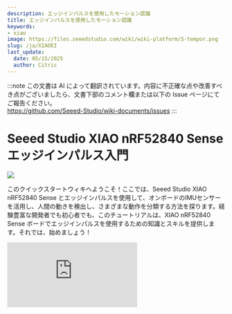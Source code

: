```yaml
---
description: エッジインパルスを使用したモーション認識
title: エッジインパルスを使用したモーション認識
keywords:
- xiao
image: https://files.seeedstudio.com/wiki/wiki-platform/S-tempor.png
slug: /ja/XIAOEI
last_update:
  date: 05/15/2025
  author: Citric
---
```

:::note
この文書は AI によって翻訳されています。内容に不正確な点や改善すべき点がございましたら、文書下部のコメント欄または以下の Issue ページにてご報告ください。  
https://github.com/Seeed-Studio/wiki-documents/issues
:::

# Seeed Studio XIAO nRF52840 Sense エッジインパルス入門

<div style={{textAlign:'center'}}><img src="https://files.seeedstudio.com/wiki/XIAO-BLE-Motion-Recognition/50.jpg" style={{width:1000, height:'auto'}}/></div>

このクイックスタートウィキへようこそ！ここでは、Seeed Studio XIAO nRF52840 Sense とエッジインパルスを使用して、オンボードのIMUセンサーを活用し、人間の動きを検出し、さまざまな動作を分類する方法を探ります。経験豊富な開発者でも初心者でも、このチュートリアルは、XIAO nRF52840 Sense ボードでエッジインパルスを使用するための知識とスキルを提供します。それでは、始めましょう！

<iframe width={560} height={315} src="https://www.youtube.com/embed/hLKKorpDlYw" title="YouTube video player" frameBorder={0} allow="accelerometer; autoplay; clipboard-write; encrypted-media; gyroscope; picture-in-picture" allowFullScreen />

## はじめに

このウィキでは、Seeed Studio XIAO nRF52840 Sense の加速度センサーをエッジインパルスと組み合わせて使用し、モーション認識を実現する方法を紹介します。ここで紹介するコードは、最新バージョンの Seeed nRF52 Boards に対応しています。

> 組み込みAIアプリケーションに関しては、「Seeed nrf52 mbed-enabled Boards Library」の使用を強くお勧めします。

### ハードウェア

このウィキでは、以下の材料を準備する必要があります：

- [Seeed Studio XIAO nRF52840 Sense](https://www.seeedstudio.com/Seeed-XIAO-BLE-Sense-nRF52840-p-5253.html)
- Li-poバッテリー (702025)
- [Grove - OLED Display 0.66"](https://www.seeedstudio.com/Grove-OLED-Display-0-66-SSD1306-v1-0-p-5096.html)
- デュポンケーブルまたはGroveケーブル
- 3Dプリントされたシェル
- ライトガイドプラスチックファイバー

<p style={{textAlign: 'center'}}><img src="https://files.seeedstudio.com/wiki/XIAO-BLE-Motion-Recognition/BLEmotion.png" alt="pir" width={600} height="auto" /></p>

**ハードウェアのセットアップ**

- **ステップ 1**. Grove - OLED Display 0.66" のGroveベースをハンダゴテで取り外します。
- **ステップ 2**. デュポンケーブルを約3cmの長さに切り、両端の内側のケーブルを約2mm露出させます。
- **ステップ 3**. ファイバーを前面の小さな穴に通し、端をLEDに配置します。

- **ステップ 4**. 以下の図に従って、Seeed Studio XIAO nRF52840 Sense を他の要素とハンダ付けします：

<p style={{textAlign: 'center'}}><img src="https://files.seeedstudio.com/wiki/XIAO-BLE-Motion-Recognition/Motion-Recognition2.png" alt="pir" width={500} height="auto" /></p>

<p style={{textAlign: 'center'}}><img src="https://files.seeedstudio.com/wiki/XIAO-BLE-Motion-Recognition/Motion-Recognition3.png" alt="pir" width={500} height="auto" /></p>

:::note
    ハンダ付け部分を強化するためにホットメルト接着剤を使用すると良いでしょう。
:::

- **ステップ 5**. すべてのコンポーネントを組み立てます：

  1. ファイバーをシェル前面の小さな穴に通します。
  2. 画面を固定位置に取り付けます。
  3. バッテリーを Seeed Studio XIAO nRF52840 と画面の間に挟みます。
  4. ワイヤーを慎重に処理します。
  5. ライトガイドプラスチックファイバーの端を Seeed Studio XIAO nRF52840 のRGBライトに配置し、余分を切り取ります。
  6. ケースを組み立てます。

<p style={{textAlign: 'center'}}><img src="https://files.seeedstudio.com/wiki/XIAO-BLE-Motion-Recognition/Motion-Recognition4.png" alt="pir" width={400} height="auto" /></p>

組み立て後の状態：

<p style={{textAlign: 'center'}}><img src="https://files.seeedstudio.com/wiki/XIAO-BLE-Motion-Recognition/Motion-Recognition6.png" alt="pir" width={400} height="auto" /></p>

### ソフトウェア

必要なライブラリは以下の通りです。ここで提供されるコードを使用して、ハードウェアが正常に動作しているか確認することを強くお勧めします。ライブラリのインストールに関する問題がある場合は、[こちら](https://wiki.seeedstudio.com/How_to_install_Arduino_Library/)を参照してください。

- [Seeed_Arduino_LSM6DS3-master](https://files.seeedstudio.com/wiki/XIAO-BLE-Motion-Recognition/Seeed_Arduino_LSM6DS3-master.zip)
- [U8g2](https://files.seeedstudio.com/wiki/XIAO-BLE-Motion-Recognition/U8g2.zip)

Seeed Studio XIAO nRF52840 Sense をエッジインパルスでセットアップするには、以下のソフトウェアをインストールする必要があります：

1. [Node.js v12](https://nodejs.org/en/) 以上。
2. [Arduino CLI](https://arduino.github.io/arduino-cli/latest/)
3. Edge Impulse CLI とシリアルモニター。以下のコマンドをコマンドプロンプトまたはターミナルで実行してインストールします：

```sh
npm install -g edge-impulse-cli 
```

:::note
CLI のインストールに問題がありますか？詳細については、[インストールとトラブルシューティング](https://docs.edgeimpulse.com/docs/cli-installation)を参照してください。
:::

## Edge Impulseへの接続

すべてのソフトウェアが準備できたら、開発ボードをEdge Impulseに接続します。

- **ステップ 1.** USB Type-Cケーブルを使用して、Seeed Studio XIAO nRF52840 Senseをコンピュータに接続します。

<p style={{textAlign: 'center'}}><img src="https://files.seeedstudio.com/wiki/XIAO-BLE/bletpyecconnect.png" alt="pir" width={600} height="auto" /></p>

- **ステップ 2.** [Edge Impulse](https://studio.edgeimpulse.com/)で新しいプロジェクトを作成します。

<p style={{textAlign: 'center'}}><img src="https://files.seeedstudio.com/wiki/XIAO-BLE-Motion-Recognition/Motion-Recognition9.png" alt="pir" width={800} height="auto" /></p>

- **ステップ 3.** 「Accelerometer data」を選択し、「Let’s get started!」をクリックします。

<p style={{textAlign: 'center'}}><img src="https://files.seeedstudio.com/wiki/XIAO-BLE-Motion-Recognition/Motion-Recognition10.png" alt="pir" width={1000} height="auto" /></p>


## データ収集とトレーニング

:::note
このステップでは、Seeed Studio XIAO nRF52840 SenseのオンボードIMUから「加速度計データ」を収集し、データセットを構築してから、Edge Impulseプラットフォームでモデルをトレーニングします。
:::

- **ステップ 4.** 「Accelerometer Raw Data」スケッチをSeeed Studio XIAO nRF52840 Senseにアップロードします。

[Seeed_Arduino_LSM6DS3ライブラリをダウンロード](https://github.com/Seeed-Studio/Seeed_Arduino_LSM6DS3)し、ZIPファイルとして保存します。

<p style={{textAlign: 'center'}}><img src="https://files.seeedstudio.com/wiki/XIAO-BLE/LSM6DS3-github-zip.png" alt="pir" width={1000} height="auto" /></p>

Arduino IDEを開き、`スケッチ > ライブラリをインクルード > .ZIP形式のライブラリを追加...`を選択し、ダウンロードしたZIPファイルを開きます。

<p style={{textAlign: 'center'}}><img src="https://files.seeedstudio.com/wiki/XIAO-BLE/add-zip.png" alt="pir" width={600} height="auto" /></p>

以下のコードをアップロードし、**シリアルモニタ**を開きます。

```cpp
// XIAO BLE Sense LSM6DS3 Accelerometer Raw Data 

#include "LSM6DS3.h"
#include "Wire.h"

// LSM6DS3クラスのインスタンスを作成
LSM6DS3 myIMU(I2C_MODE, 0x6A);  // I2Cデバイスアドレス 0x6A

#define CONVERT_G_TO_MS2 9.80665f
#define FREQUENCY_HZ 50
#define INTERVAL_MS (1000 / (FREQUENCY_HZ + 1))

static unsigned long last_interval_ms = 0;

void setup() {
  Serial.begin(115200);
  while (!Serial)
    ;

  if (myIMU.begin() != 0) {
    Serial.println("デバイスエラー");
  } else {
    Serial.println("デバイスOK!");
  }
}

void loop() {
  if (millis() > last_interval_ms + INTERVAL_MS) {
    last_interval_ms = millis();
    Serial.print(myIMU.readFloatAccelX() * CONVERT_G_TO_MS2, 4);
    Serial.print('\t');
    Serial.print(myIMU.readFloatAccelY() * CONVERT_G_TO_MS2, 4);
    Serial.print('\t');
    Serial.println(myIMU.readFloatAccelZ() * CONVERT_G_TO_MS2, 4);
  }
}
```

シリアルモニタに、以下のように加速度計とジャイロスコープのデータが順番に表示されます。

<p style={{textAlign: 'center'}}><img src="https://workshop.makergram.com/assets/images/raawIMUSerial-095365f65dd0cde808620906ab5a7ab8.png" alt="IMU Raw" width={800} height="auto" /></p>

- **ステップ 5.** `terminal`、`cmd`、または`powershell`で以下のコマンドを実行して開始します。

```
edge-impulse-data-forwarder
```

- **ステップ 6.** CLIを使用してSeeed Studio XIAO nRF52840 SenseをEdge Impulseに接続します。まずアカウントにログインし、プロジェクトを選択します。

<p style={{textAlign: 'center'}}><img src="https://files.seeedstudio.com/wiki/XIAO-BLE-Motion-Recognition/Motion-Recognition11.png" alt="pir" width={800} height="auto" /></p>

加速度計とデバイスの名前を設定します。

<p style={{textAlign: 'center'}}><img src="https://files.seeedstudio.com/wiki/XIAO-BLE-Motion-Recognition/Motion-Recognition12.png" alt="pir" width={800} height="auto" /></p>

- **ステップ 7.** XIAO nRF52840 SenseをEdge Impulseに接続します。

Edge Impulseの「Data acquisition」ページに移動し、接続が成功すると以下のような結果が表示されます。ページの右側に"Seeed Studio XIAO nRF52840 Sense"デバイスが表示されます。

- **ステップ 8.** センサーを「3 axes」に設定します。ラベルを`up`と`down`に設定し、サンプル長（ms）を20000に変更して「Start sampling」をクリックします。

<p style={{textAlign: 'center'}}><img src="https://files.seeedstudio.com/wiki/XIAO-BLE-Motion-Recognition/Motion-Recognition13.png" alt="pir" width={1000} height="auto" /></p>

- **ステップ 9.** Seeed Studio XIAO nRF52840 Senseを上下に振り、20秒間その動きを続けます。収集結果は以下のように表示されます。

<p style={{textAlign: 'center'}}><img src="https://files.seeedstudio.com/wiki/XIAO-BLE-Motion-Recognition/Motion-Recognition14.png" alt="pir" width={1000} height="auto" /></p>

- **ステップ 10.** 生データの右上をクリックして「Split Sample」を選択し、データを分割します。「+Add Segment」をクリックしてグラフを選択します。これを20回以上繰り返してセグメントを追加します。「Split」をクリックすると、1秒ごとのサンプルデータが表示されます。

<p style={{textAlign: 'center'}}><img src="https://files.seeedstudio.com/wiki/XIAO-BLE-Motion-Recognition/Motion-Recognition30.png" alt="pir" width={600} height="auto" /></p>

- **ステップ 11.** **ステップ 8**と**ステップ 9**を繰り返し、異なる名前でデータにラベルを付けて、異なる動作データを収集します（例：`left`と`right`、`clockwise`、`anticlockwise`など）。例として、上下、左右、円運動を分類していますが、必要に応じて変更可能です。

<p style={{textAlign: 'center'}}><img src="https://files.seeedstudio.com/wiki/XIAO-BLE-Motion-Recognition/Motion-Recognition16.png" alt="pir" width={1000} height="auto" /></p>

:::note
ステップ9では、分割時間が1秒であるため、ステップ8で1秒間に少なくとも1回上下運動を行う必要があります。そうしないと、結果が正確になりません。また、動作速度に応じて分割時間を調整することができます。
:::

## 機械学習モデルの構築

- **ステップ 12.** データセットをリバランスするには、**Dashboard** をクリックし、ドロップダウンページから **Perform train** / **test split** を見つけます。

**Perform train / test split** をクリックし、「Yes」を選択して確認します。

<p style={{textAlign: 'center'}}><img src="https://files.seeedstudio.com/wiki/XIAO-BLE-Motion-Recognition/Motion-Recognition17.png" alt="pir" width={800} height="auto" /></p>

- **ステップ 13.** インパルスを作成する

**Create impulse** をクリック -> 処理ブロックを追加 -> **Spectral Analysis** を選択 -> 学習ブロックを追加 -> **Classification (Keras)** を選択 -> インパルスを保存

<p style={{textAlign: 'center'}}><img src="https://files.seeedstudio.com/wiki/XIAO-BLE-Motion-Recognition/XIAOEInew1.png" alt="pir" width={800} height="auto" /></p>

- **ステップ 14.** スペクトル特徴

クリックして設定します。

<p style={{textAlign: 'center'}}><img src="https://files.seeedstudio.com/wiki/XIAO-BLE-Motion-Recognition/XIAOEInew2.png" alt="pir" width={800} height="auto" /></p>

**Spectral features** をクリック -> ドロップダウンページで **Save parameters** をクリック -> **Generate features** をクリック

<p style={{textAlign: 'center'}}><img src="https://files.seeedstudio.com/wiki/XIAO-BLE-Motion-Recognition/XIAOEInew3.png" alt="pir" width={800} height="auto" /></p>

出力ページは以下のようになります：

<p style={{textAlign: 'center'}}><img src="https://files.seeedstudio.com/wiki/XIAO-BLE-Motion-Recognition/XIAOEInew4.png" alt="pir" width={800} height="auto" /></p>

- **ステップ 15.** モデルをトレーニングする

**NN Classifier** をクリック -> **Start training** をクリック -> **Unoptimized (float32)** を選択

<p style={{textAlign: 'center'}}><img src="https://files.seeedstudio.com/wiki/XIAO-BLE-Motion-Recognition/XIAOEInew5.png" alt="pir" width={800} height="auto" /></p>

:::note
トレーニングモデルの精度は最終結果に非常に重要です。出力トレーニング結果が65%未満の場合は、再トレーニングを強くお勧めします。
:::

## Seeed Studio XIAO nRF52840 Sense へのデプロイ

- **ステップ 16.** モデルテスト

**Model testing** をクリック -> **Classify all** をクリック

<p style={{textAlign: 'center'}}><img src="https://files.seeedstudio.com/wiki/XIAO-BLE-Motion-Recognition/Motion-Recognition23.png" alt="pir" width={800} height="auto" /></p>

:::note
精度が低い場合は、トレーニングセットを増やし、サンプル時間を延長することでデータセットを確認できます。
:::

- **ステップ 17.** Arduino ライブラリをビルドする

**Deployment** をクリック -> **Arduino Library** をクリック -> **Build** をクリック -> .ZIP ファイルをダウンロード

<p style={{textAlign: 'center'}}><img src="https://files.seeedstudio.com/wiki/XIAO-BLE-Motion-Recognition/XIAOEInew7.png" alt="pir" width={400} height="auto" /></p>

- **ステップ 18.** .ZIP ファイルの名前は非常に重要です。デフォルトでは Edge Impulse プロジェクトの名前として設定されています。ここではプロジェクト名が "XIAO-BLE-gestures_inferencing" です。ファイルを選択して、Arduino ライブラリに「.ZIP ファイルを追加」します。

<p style={{textAlign: 'center'}}><img src="https://files.seeedstudio.com/wiki/XIAO-BLE-Motion-Recognition/Motion-Recognition35.png" alt="pir" width={300} height="auto" /></p>

<p style={{textAlign: 'center'}}><img src="https://files.seeedstudio.com/wiki/XIAO-BLE-Motion-Recognition/Motion-Recognition36.png" alt="pir" width={500} height="auto" /></p>

- **ステップ 19.** [ここ](https://files.seeedstudio.com/wiki/XIAO-BLE-Motion-Recognition/XIAOEI.ino) からコードをダウンロードします。ヘッダーファイルの名前を自分の名前に変更し、アップロードします。

<p style={{textAlign: 'center'}}><img src="https://files.seeedstudio.com/wiki/XIAO-BLE-Motion-Recognition/Motion-Recognition33.png" alt="pir" width={800} height="auto" /></p>

- **ステップ 20.** Seeed Studio XIAO nRF52840 Sense を動かしたり保持したりして、結果を確認します：

Arduino の右上隅にあるモニターをクリックします。

<p style={{textAlign: 'center'}}><img src="https://files.seeedstudio.com/wiki/XIAO-BLE-Motion-Recognition/XIAOEInew15a.png" alt="pir" width={800} height="auto" /></p>

Seeed Studio XIAO nRF52840 Sense を**左右方向**に動かすと：

モニターは以下のように出力します：

<p style={{textAlign: 'center'}}><img src="https://files.seeedstudio.com/wiki/XIAO-BLE-Motion-Recognition/XIAOEInew11a.png" alt="pir" width={500} height="auto" /></p>

出力表示は以下のようになります：

<p style={{textAlign: 'center'}}><img src="https://files.seeedstudio.com/wiki/XIAO-BLE-Motion-Recognition/XIAOEInew14a.png" alt="pir" width={300} height="auto" /></p>

Seeed Studio XIAO nRF52840 Sense を**上下方向**に動かすと：

モニターは以下のように出力します：

<p style={{textAlign: 'center'}}><img src="https://files.seeedstudio.com/wiki/XIAO-BLE-Motion-Recognition/XIAOEInew9a.png" alt="pir" width={500} height="auto" /></p>

出力表示は以下のようになります：

<p style={{textAlign: 'center'}}><img src="https://files.seeedstudio.com/wiki/XIAO-BLE-Motion-Recognition/XIAOEInew12a.png" alt="pir" width={300} height="auto" /></p>

Seeed Studio XIAO nRF52840 Sense を**アイドル状態で保持**すると：

モニターは以下のように出力します：

<p style={{textAlign: 'center'}}><img src="https://files.seeedstudio.com/wiki/XIAO-BLE-Motion-Recognition/XIAOEInew10a.png" alt="pir" width={500} height="auto" /></p>

出力表示は以下のようになります：

<p style={{textAlign: 'center'}}><img src="https://files.seeedstudio.com/wiki/XIAO-BLE-Motion-Recognition/XIAOEInew13a.png" alt="pir" width={300} height="auto" /></p>

おめでとうございます！プロジェクトの最後まで達成しました。さらに多くの方向を試し、どの方向が最良の出力を示すかを確認することをお勧めします。

## リソース

- [Seeed Studio XIAO nRF52840 ケースファイル](https://files.seeedstudio.com/wiki/XIAO-BLE-Motion-Recognition/xiao-case-pink.stl)

## 技術サポート & 製品ディスカッション

.

弊社製品をお選びいただきありがとうございます！お客様が弊社製品をスムーズにご利用いただけるよう、さまざまなサポートを提供しております。お客様のご希望やニーズに応じた複数のコミュニケーションチャネルをご用意しています。

<div class="button_tech_support_container">
<a href="https://forum.seeedstudio.com/" class="button_forum"></a> 
<a href="https://www.seeedstudio.com/contacts" class="button_email"></a>
</div>

<div class="button_tech_support_container">
<a href="https://discord.gg/eWkprNDMU7" class="button_discord"></a> 
<a href="https://github.com/Seeed-Studio/wiki-documents/discussions/69" class="button_discussion"></a>
</div>